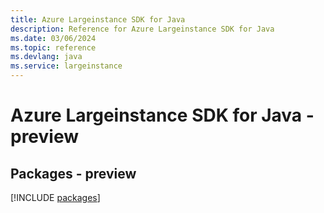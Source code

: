 ```yaml
---
title: Azure Largeinstance SDK for Java
description: Reference for Azure Largeinstance SDK for Java
ms.date: 03/06/2024
ms.topic: reference
ms.devlang: java
ms.service: largeinstance
---
```

# Azure Largeinstance SDK for Java - preview
## Packages - preview
[!INCLUDE [packages](largeinstance-index.md)]